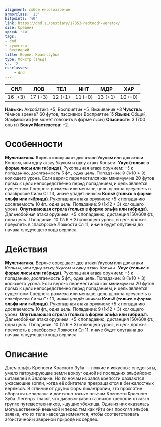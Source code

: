 ```yaml
---
alignment: любое мировоззрение
armorclass: '13'
hitpoints: '60'
link: https://dnd.su/bestiary/17353-redtooth-werefox/
size: Средний
speed: '30'
tags:
- dnd
- существо
- бестиарий
title: Верлис Краснозубья
type: Монстр (эльф)
cr: '3'
cssclasses:
    - dnd
---
```



| СИЛ | ЛОВ | ТЕЛ | ИНТ | МДР | ХАР |
|---|---|---|---|---|---|
| 16 (+3) | 17 (+3) | 12 (+1) | 11 (+0) | 13 (+1) | 10 (+0) |
**Навыки:** Акробатика +5, Восприятие +5, Выживание +3
**Чувства:** тёмное зрение? 60 футов, пассивное Восприятие 15
**Языки:** Общий, Эльфийский (не может говорить в форме лисы)
**Опасность:** 3 (700 опыта)
**Бонус Мастерства:** +2


# Особенности
**Мультиатака.** Верлис совершает две атаки Укусом или две атаки Копьем, или одну атаку Укусом и одну атаку Копьем.
**Укус (только в форме лисы или гибрида).** Рукопашная атака оружием: +5 к попаданию, досягаемость 5 фт., одна цель. Попадание: 8 (1к10 + 3) колющего урона. Если верлис переместился как минимум на 20 футов прямо к цели непосредственно перед попаданием, и цель является существом Среднего размера или меньше, цель должна преуспеть в спасброске Силы Сл 13, иначе упадёт ничком
**Копьё (только в форме эльфа или гибрида).** Рукопашная атака оружием: +5 к попаданию, досягаемость 10 фт., одна цель. Попадание: 9 (1к12 + 3) колющего урона.
**Опутывающая стрела (только в форме эльфа или гибрида).** Дальнобойная атака оружием: +5 к попаданию, дистанция 150/600 фт., одна цель. Попадание: 10 (2к6 + 3) колющего урона, и цель должна преуспеть в спасброске Ловкости Сл 11, иначе будет опутанна до начала следующего хода верлиса.


# Действия
**Мультиатака.** Верлис совершает две атаки Укусом или две атаки Копьем, или одну атаку Укусом и одну атаку Копьем.
**Укус (только в форме лисы или гибрида).** Рукопашная атака оружием: +5 к попаданию, досягаемость 5 фт., одна цель. Попадание: 8 (1к10 + 3) колющего урона. Если верлис переместился как минимум на 20 футов прямо к цели непосредственно перед попаданием, и цель является существом Среднего размера или меньше, цель должна преуспеть в спасброске Силы Сл 13, иначе упадёт ничком
**Копьё (только в форме эльфа или гибрида).** Рукопашная атака оружием: +5 к попаданию, досягаемость 10 фт., одна цель. Попадание: 9 (1к12 + 3) колющего урона.
**Опутывающая стрела (только в форме эльфа или гибрида).** Дальнобойная атака оружием: +5 к попаданию, дистанция 150/600 фт., одна цель. Попадание: 10 (2к6 + 3) колющего урона, и цель должна преуспеть в спасброске Ловкости Сл 11, иначе будет опутанна до начала следующего хода верлиса.


# Описание
 Днем эльфы Крепости Красного Зуба — ловкие и искусные следопыты, умело патрулирующие земли вокруг одной из последних эльфийских цитаделей в Элдраине. Но по ночам из залов крепости раздаются ужасающие вопли, когда её обитатели превращаются в безжалостных верлисов. В отличие от других форм ликантропии, это проклятие оборотня не заразно и доступно только эльфам Крепости Красного Зуба. Легенды гласят, что давным-давно гарнизон крепости отказал группе путешественников, ищущих убежища. Одна из них оказалась могущественной ведьмой и перед тем как уйти она проклял эльфов, заявив, что их тела навсегда изменятся, чтобы соответствовать эгоистичной и звериной природе их сердец.